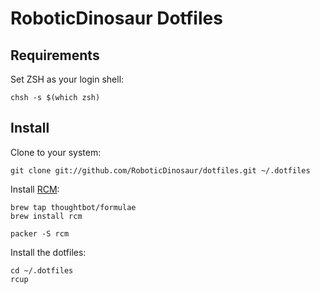 # RoboticDinosaur Dotfiles

## Requirements

Set ZSH as your login shell:

    chsh -s $(which zsh)

## Install

Clone to your system:

    git clone git://github.com/RoboticDinosaur/dotfiles.git ~/.dotfiles

Install [RCM](https://github.com/thoughtbot/rcm):

    brew tap thoughtbot/formulae
    brew install rcm

    packer -S rcm

Install the dotfiles:

    cd ~/.dotfiles
    rcup

